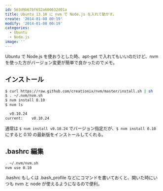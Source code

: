 ```yaml
---
id: 563d9b67bf652a600632d01a
title: Ubuntu 13.10 に nvm で Node.js を入れて動かす。
create: '2014-01-08 00:19'
modify: '2014-01-08 00:19'
categories:
  - Ubuntu
  - Node.js
image: ''
---
```


Ubuntu で Node.js を使おうとした時、apt-get で入れてもいいのだけど、nvm を使った方がバージョン変更が簡単で良かったのでメモ。

## インストール

```bash
$ curl https://raw.github.com/creationix/nvm/master/install.sh | sh
$ . ~/.nvm/nvm.sh
$ nvm install 0.10
$ nvm ls

  v0.10.24
current: 	v0.10.24
```

通常は `$ nvm install v0.10.24` でバージョン指定だが、`$ nvm install 0.10` にすると 0.10 の最新版をインストールしてくれる。

## .bashrc 編集

```bash
. ~/.nvm/nvm.sh
nvm use 0.10
```

.bashrc もしくは .bash_profile などにコマンドを書いておくと、開いた時にいつも nvm と node が使えるようになるので便利。

<!-- more -->
